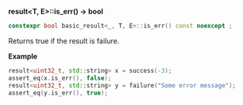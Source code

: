 **result&lt;T, E&gt;::is_err() -> bool**

```cpp
constexpr bool basic_result<_, T, E>::is_err() const noexcept ;
```

Returns true if the result is failure.

**Example**

```cpp
result<uint32_t, std::string> x = success(-3);
assert_eq(x.is_err(), false);
result<uint32_t, std::string> y = failure("Some error message");
assert_eq(y.is_err(), true);
```
